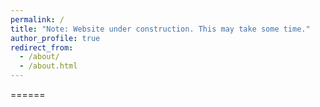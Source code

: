 ```yaml
---
permalink: /
title: "Note: Website under construction. This may take some time."
author_profile: true
redirect_from: 
  - /about/
  - /about.html
---
```

======
